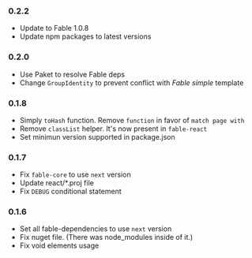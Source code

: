 ### 0.2.2

* Update to Fable 1.0.8
* Update npm packages to latest versions

### 0.2.0

* Use Paket to resolve Fable deps
* Change `GroupIdentity` to prevent conflict with *Fable simple* template 

### 0.1.8

* Simply `toHash` function. Remove `function` in favor of `match page with`
* Remove `classList` helper. It's now present in `fable-react`
* Set minimun version supported in package.json

### 0.1.7

* Fix `fable-core` to use `next` version
* Update react/*.proj file
* Fix `DEBUG` conditional statement

### 0.1.6

* Set all fable-dependencies to use `next` version
* Fix nuget file. (There was node_modules inside of it.)
* Fix void elements usage
